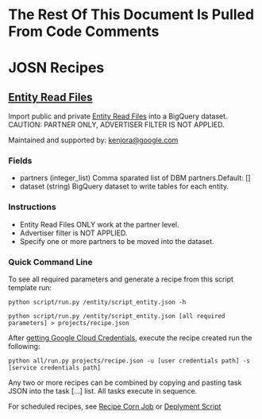 # The Rest Of This Document Is Pulled From Code Comments


# JOSN Recipes

## [Entity Read Files](/entity/script_entity.json)

Import public and private <a href='https://developers.google.com/bid-manager/guides/entity-read/format-v2' target='_blank'>Entity Read Files</a> into a BigQuery dataset.<br/>CAUTION: PARTNER ONLY, ADVERTISER FILTER IS NOT APPLIED.

Maintained and supported by: kenjora@google.com

### Fields

- partners (integer_list) Comma sparated list of DBM partners.Default: []
- dataset (string) BigQuery dataset to write tables for each entity.

### Instructions

- Entity Read Files ONLY work at the partner level.
- Advertiser filter is NOT APPLIED.
- Specify one or more partners to be moved into the dataset.

### Quick Command Line

To see all required parameters and generate a recipe from this script template run:

`python script/run.py /entity/script_entity.json -h`

`python script/run.py /entity/script_entity.json [all required parameters] > projects/recipe.json`

After [getting Google Cloud Credentials](/auth/README.md), execute the recipe created run the following:

`python all/run.py projects/recipe.json -u [user credentials path] -s [service credentials path]`

Any two or more recipes can be combined by copying and pasting task JSON into the task [...] list.  All tasks execute in sequence.

For scheduled recipes, see [Recipe Corn Job](/cron/README.md) or [Deplyment Script](/deploy/README.md)

